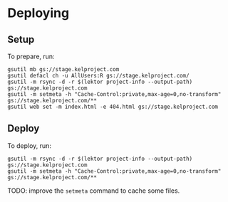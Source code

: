 # Deploying

## Setup

To prepare, run:

    gsutil mb gs://stage.kelproject.com
    gsutil defacl ch -u AllUsers:R gs://stage.kelproject.com/
    gsutil -m rsync -d -r $(lektor project-info --output-path) gs://stage.kelproject.com
    gsutil -m setmeta -h "Cache-Control:private,max-age=0,no-transform" gs://stage.kelproject.com/**
    gsutil web set -m index.html -e 404.html gs://stage.kelproject.com

## Deploy

To deploy, run:

    gsutil -m rsync -d -r $(lektor project-info --output-path) gs://stage.kelproject.com
    gsutil -m setmeta -h "Cache-Control:private,max-age=0,no-transform" gs://stage.kelproject.com/**

TODO: improve the `setmeta` command to cache some files.
